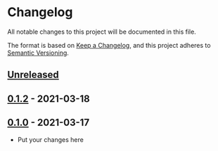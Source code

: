 # Changelog

All notable changes to this project will be documented in this file.

The format is based on [Keep a Changelog](https://keepachangelog.com/en/1.0.0/),
and this project adheres to [Semantic Versioning](https://semver.org/spec/v2.0.0.html).

## [Unreleased]

## [0.1.2] - 2021-03-18

## [0.1.0] - 2021-03-17

-   Put your changes here

[Unreleased]: https://github.com/arcticberry/evanescence-client/compare/0.1.2...HEAD

[0.1.2]: https://github.com/arcticberry/evanescence-client/compare/0.1.0...0.1.2

[0.1.0]: https://github.com/arcticberry/evanescence-client/compare/d520db37cc56a4e54b2041ed3c6cc6b00f716427...0.1.0
